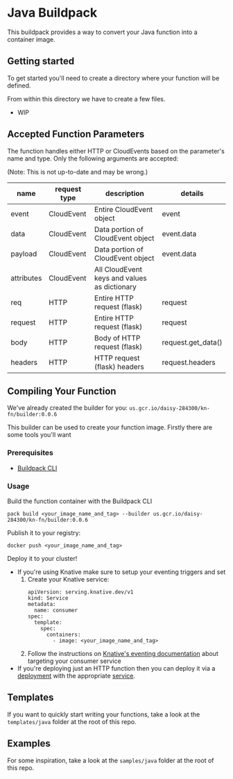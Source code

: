 # Java Buildpack

This buildpack provides a way to convert your Java function into a container image.

## Getting started
To get started you'll need to create a directory where your function will be defined.

From within this directory we have to create a few files.
* WIP

## <a name="fp"></a> Accepted Function Parameters
The function handles either HTTP or CloudEvents based on the parameter's name and type. Only the following arguments are accepted:

(Note: This is not up-to-date and may be wrong.)

| name | request type | description | details |
|-|-|-|-|
| event | CloudEvent | Entire CloudEvent object | event |
| data | CloudEvent | Data portion of CloudEvent object | event.data |
| payload | CloudEvent | Data portion of CloudEvent object | event.data |
| attributes | CloudEvent | All CloudEvent keys and values as dictionary | |
| req | HTTP | Entire HTTP request (flask) | request |
| request | HTTP | Entire HTTP request (flask) | request |
| body | HTTP | Body of HTTP request (flask) | request.get_data() |
| headers | HTTP | HTTP request (flask) headers | request.headers |

## Compiling Your Function
We've already created the builder for you: `us.gcr.io/daisy-284300/kn-fn/builder:0.0.6`

This builder can be used to create your function image. Firstly there are some tools you'll want

### Prerequisites
* [Buildpack CLI](https://buildpacks.io/docs/tools/pack/)

### <a name="usage"></a> Usage
Build the function container with the Buildpack CLI
```
pack build <your_image_name_and_tag> --builder us.gcr.io/daisy-284300/kn-fn/builder:0.0.6
```

Publish it to your registry:
```
docker push <your_image_name_and_tag>
```

Deploy it to your cluster!
* If you're using Knative make sure to setup your eventing triggers and set
  1. Create your Knative service:
      ```
      apiVersion: serving.knative.dev/v1
      kind: Service
      metadata:
        name: consumer
      spec:
        template:
          spec:
            containers:
              - image: <your_image_name_and_tag>
      ```
  1. Follow the instructions on [Knative's eventing documentation](https://knative.dev/docs/eventing/broker/) about targeting your consumer service
* If you're deploying just an HTTP function then you can deploy it via a [deployment](https://kubernetes.io/docs/concepts/workloads/controllers/deployment/) with the appropriate [service](https://kubernetes.io/docs/concepts/services-networking/service/).

## Templates
If you want to quickly start writing your functions, take a look at the `templates/java` folder at the root of this repo.

## Examples
For some inspiration, take a look at the `samples/java` folder at the root of this repo.
